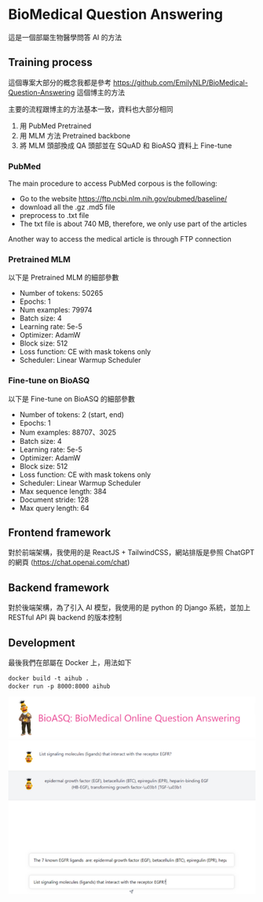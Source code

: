 # BioMedical Question Answering

這是一個部屬生物醫學問答 AI 的方法

## Training process

這個專案大部分的概念我都是參考 https://github.com/EmilyNLP/BioMedical-Question-Answering 這個博主的方法

主要的流程跟博主的方法基本一致，資料也大部分相同

1. 用 PubMed Pretrained 
2. 用 MLM 方法 Pretrained backbone
3. 將 MLM 頭部換成 QA 頭部並在 SQuAD 和 BioASQ 資料上 Fine-tune

### PubMed

The main procedure to access PubMed corpous is the following:
- Go to the website https://ftp.ncbi.nlm.nih.gov/pubmed/baseline/
- download all the .gz .md5 file
- preprocess to .txt file
- The txt file is about 740 MB, therefore, we only use part of the articles

Another way to access the medical article is through FTP connection

### Pretrained MLM

以下是 Pretrained MLM 的細部參數

- Number of tokens: 50265
- Epochs:  1
- Num examples: 79974
- Batch size: 4
- Learning rate: 5e-5
- Optimizer: AdamW
- Block size: 512
- Loss function: CE with mask tokens only
- Scheduler: Linear Warmup Scheduler

### Fine-tune on BioASQ

以下是 Fine-tune on BioASQ 的細部參數

- Number of tokens: 2 (start, end)
- Epochs:  1
- Num examples: 88707、3025
- Batch size: 4
- Learning rate: 5e-5
- Optimizer: AdamW
- Block size: 512
- Loss function: CE with mask tokens only
- Scheduler: Linear Warmup Scheduler
- Max sequence length: 384
- Document stride: 128
- Max query length: 64

## Frontend framework

對於前端架構，我使用的是 ReactJS + TailwindCSS，網站排版是參照 ChatGPT 的網頁 (https://chat.openai.com/chat)

## Backend framework

對於後端架構，為了引入 AI 模型，我使用的是 python 的 Django 系統，並加上 RESTful API 與 backend 的版本控制

## Development

最後我們在部屬在 Docker 上，用法如下

```
docker build -t aihub .
docker run -p 8000:8000 aihub
```

![](assets/app.png)